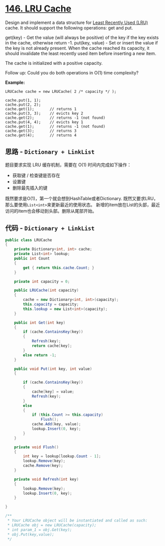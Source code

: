 # [146. LRU Cache](https://leetcode.com/problems/lru-cache/)

Design and implement a data structure for [Least Recently Used (LRU)](https://en.wikipedia.org/wiki/Cache_replacement_policies#LRU) cache. It should support the following operations: get and put.

get(key) - Get the value (will always be positive) of the key if the key exists in the cache, otherwise return -1.
put(key, value) - Set or insert the value if the key is not already present. When the cache reached its capacity, it should invalidate the least recently used item before inserting a new item.

The cache is initialized with a positive capacity.

Follow up:
Could you do both operations in O(1) time complexity?

**Example:**

```text
LRUCache cache = new LRUCache( 2 /* capacity */ );

cache.put(1, 1);
cache.put(2, 2);
cache.get(1);       // returns 1
cache.put(3, 3);    // evicts key 2
cache.get(2);       // returns -1 (not found)
cache.put(4, 4);    // evicts key 1
cache.get(1);       // returns -1 (not found)
cache.get(3);       // returns 3
cache.get(4);       // returns 4
```

## 思路 - `Dictionary + LinkList`

题目要求实现 LRU 缓存机制，需要在 O(1) 时间内完成如下操作：

* 获取键 / 检查键是否存在
* 设置键
* 删除最先插入的键

既然要求是O(1)，第一个就会想到HashTable或者Dictionary. 既然又要求LRU，那么要使用`List<int>`来更新最近的使用状态。
新增的item放在List的头部，最近访问的item也会移动到头部。删除从尾部开始。

## 代码 - `Dictionary + LinkList`

```csharp
public class LRUCache
{
    private Dictionary<int, int> cache;
    private List<int> lookup;
    public int Count
    {
        get { return this.cache.Count; }
    }

    private int capacity = 0;

    public LRUCache(int capacity)
    {
        cache = new Dictionary<int, int>(capacity);
        this.capacity = capacity;
        this.lookup = new List<int>(capacity);
    }

    public int Get(int key)
    {
        if (cache.ContainsKey(key))
        {
            Refresh(key);
            return cache[key];
        }
        else return -1;
    }

    public void Put(int key, int value)
    {

        if (cache.ContainsKey(key))
        {
            cache[key] = value;
            Refresh(key);
        }
        else
        {
            if (this.Count >= this.capacity)
                Flush();
            cache.Add(key, value);
            lookup.Insert(0, key);
        }
    }

    private void Flush()
    {
        int key = lookup[lookup.Count - 1];
        lookup.Remove(key);
        cache.Remove(key);
    }

    private void Refresh(int key)
    {
        lookup.Remove(key);
        lookup.Insert(0, key);
    }

}

/**
 * Your LRUCache object will be instantiated and called as such:
 * LRUCache obj = new LRUCache(capacity);
 * int param_1 = obj.Get(key);
 * obj.Put(key,value);
 */
```
